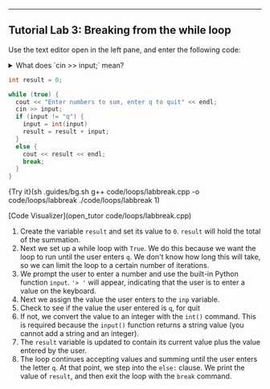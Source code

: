 ---

## Tutorial Lab 3: Breaking from the while loop
Use the text editor open in the left pane, and enter the following code:

<details><summary>What does `cin >> input;` mean?</summary>The `input` command will wait for the user to type some information into the terminal and press `return`. `input` takes an string argument which will be displayed for the user. The information entered by the user is stored in the variable `inp`. All information entered for the `input` command will be stored as a string (even if you type a number).</details>

```c++
int result = 0;

while (true) {
  cout << "Enter numbers to sum, enter q to quit" << endl;
  cin >> input;
  if (input != "q") {
    input = int(input)
    result = result + input;
  }
  else {
    cout << result << endl;
    break;
  }
}
```

{Try it}(sh .guides/bg.sh g++ code/loops/labbreak.cpp -o code/loops/labbreak ./code/loops/labbreak 1)

[Code Visualizer](open_tutor code/loops/labbreak.cpp)

1) Create the variable `result` and set its value to `0`. `result` will hold the total of the summation.
2) Next we set up a while loop with `True`. We do this because we want the loop to run until the user enters `q`. We don't know how long this will take, so we can limit the loop to a certain number of iterations.
3) We prompt the user to enter a number and use the built-in Python function `input`. `'> '` will appear, indicating that the user is to enter a value on the keyboard.
4) Next we assign the value the user enters to the `inp` variable.
5) Check to see if the value the user entered is `q`, for quit
6) If not, we convert the value to an integer with the `int()` command. This is required because the `input()` function returns a string value (you cannot add a string and an integer).
7) The `result` variable is updated to contain its current value plus the value entered by the user.
8) The loop continues accepting values and summing until the user enters the letter `q`. At that point, we step into the `else:` clause. We print the value of `result`, and then exit the loop with the `break` command.

